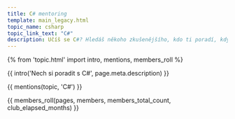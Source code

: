 ```yaml
---
title: C# mentoring
template: main_legacy.html
topic_name: csharp
topic_link_text: "C#"
description: Učíš se C#? Hledáš někoho zkušenějšího, kdo ti poradí, když se zasekneš? Kdo ti ukáže správné postupy a nasměruje tě na kvalitní návody nebo kurzy?
---
```

{% from 'topic.html' import intro, mentions, members_roll %}

{{ intro('Nech si poradit s C#', page.meta.description) }}

{{ mentions(topic, 'C#') }}

{{ members_roll(pages, members, members_total_count, club_elapsed_months) }}

